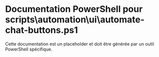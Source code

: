 # Documentation PowerShell pour scripts\automation\ui\automate-chat-buttons.ps1

Cette documentation est un placeholder et doit être générée par un outil PowerShell spécifique.
